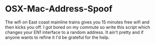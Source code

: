 # OSX-Mac-Address-Spoof
The wifi on East coast mainline trains gives you 15 minutes free wifi and then kicks you off. I got bored on my commute so write this script which changes your EN1 interface to a random address. It ain't pretty and if anyone wants to refine it I'd be grateful for the help.
